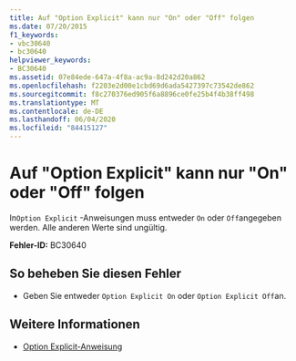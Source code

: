 ```yaml
---
title: Auf "Option Explicit" kann nur "On" oder "Off" folgen
ms.date: 07/20/2015
f1_keywords:
- vbc30640
- bc30640
helpviewer_keywords:
- BC30640
ms.assetid: 07e84ede-647a-4f8a-ac9a-8d242d20a862
ms.openlocfilehash: f2203e2d00e1cbd69d6ada5427397c73542de862
ms.sourcegitcommit: f8c270376ed905f6a8896ce0fe25b4f4b38ff498
ms.translationtype: MT
ms.contentlocale: de-DE
ms.lasthandoff: 06/04/2020
ms.locfileid: "84415127"
---
```

# <a name="option-explicit-can-be-followed-only-by-on-or-off"></a>Auf "Option Explicit" kann nur "On" oder "Off" folgen
In`Option Explicit` -Anweisungen muss entweder `On` oder `Off`angegeben werden. Alle anderen Werte sind ungültig.  
  
 **Fehler-ID:** BC30640  
  
## <a name="to-correct-this-error"></a>So beheben Sie diesen Fehler  
  
- Geben Sie entweder `Option Explicit On` oder `Option Explicit Off`an.  
  
## <a name="see-also"></a>Weitere Informationen

- [Option Explicit-Anweisung](../language-reference/statements/option-explicit-statement.md)
